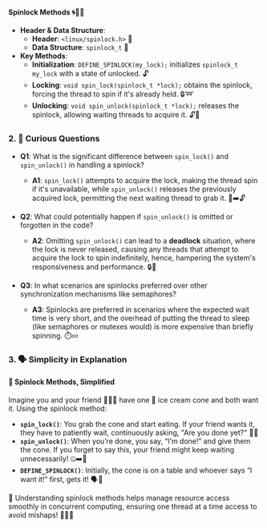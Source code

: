 #### Spinlock Methods 🌀🔐📘
- **Header & Data Structure**: 
  - **Header**: `<linux/spinlock.h>` 📑
  - **Data Structure**: `spinlock_t` 🔄
- **Key Methods**: 
  - **Initialization**: `DEFINE_SPINLOCK(my_lock);` initializes `spinlock_t my_lock` with a state of unlocked. 🔓
  - **Locking**: `void spin_lock(spinlock_t *lock);` obtains the spinlock, forcing the thread to spin if it's already held. 🔒➿
  - **Unlocking**: `void spin_unlock(spinlock_t *lock);` releases the spinlock, allowing waiting threads to acquire it. 🔓🔄

### 2. 🤔 Curious Questions 

- **Q1**: What is the significant difference between `spin_lock()` and `spin_unlock()` in handling a spinlock?
  - **A1**: `spin_lock()` attempts to acquire the lock, making the thread spin if it's unavailable, while `spin_unlock()` releases the previously acquired lock, permitting the next waiting thread to grab it. 🔐➡️🔓
  
- **Q2**: What could potentially happen if `spin_unlock()` is omitted or forgotten in the code?
  - **A2**: Omitting `spin_unlock()` can lead to a **deadlock** situation, where the lock is never released, causing any threads that attempt to acquire the lock to spin indefinitely, hence, hampering the system's responsiveness and performance. 🔒🔄

- **Q3**: In what scenarios are spinlocks preferred over other synchronization mechanisms like semaphores?
  - **A3**: Spinlocks are preferred in scenarios where the expected wait time is very short, and the overhead of putting the thread to sleep (like semaphores or mutexes would) is more expensive than briefly spinning. ⏱️💤

### 3. 🗣️ Simplicity in Explanation 

#### 🌟 Spinlock Methods, Simplified 
Imagine you and your friend 🧑‍🤝‍🧑 have one 🍦 ice cream cone and both want it. Using the spinlock method:
- **`spin_lock()`**: You grab the cone and start eating. If your friend wants it, they have to patiently wait, continuously asking, "Are you done yet?" 🔄🍦
- **`spin_unlock()`**: When you’re done, you say, “I’m done!” and give them the cone. If you forget to say this, your friend might keep waiting unnecessarily! 🤐➡️🔄
- **`DEFINE_SPINLOCK()`**: Initially, the cone is on a table and whoever says “I want it!” first, gets it! 🗣️🍦

🌈 Understanding spinlock methods helps manage resource access smoothly in concurrent computing, ensuring one thread at a time access to avoid mishaps! 🚦🧵🔄